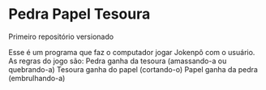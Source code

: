 # Pedra Papel Tesoura
 Primeiro repositório versionado

Esse é um programa que faz o computador jogar Jokenpô com o usuário.
As regras do jogo são:
Pedra ganha da tesoura (amassando-a ou quebrando-a)
Tesoura ganha do papel (cortando-o)
Papel ganha da pedra (embrulhando-a)
